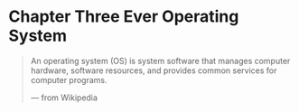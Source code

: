# Chapter Three Ever Operating System

> An operating system (OS) is system software that manages computer hardware, software resources, and provides common services for computer programs.
>
> — from Wikipedia
